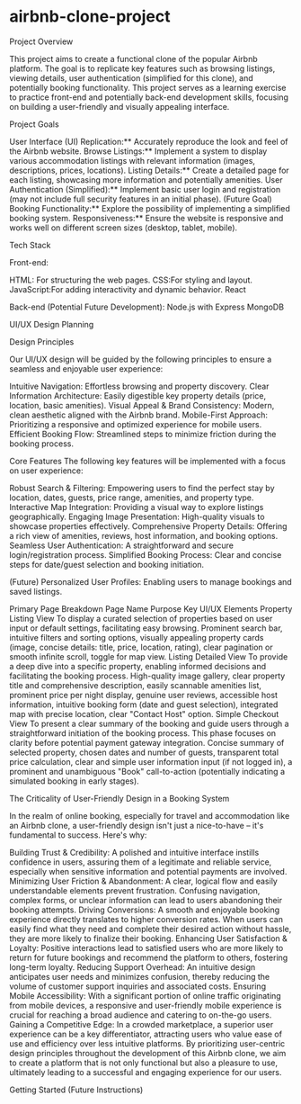 # airbnb-clone-project


Project Overview

This project aims to create a functional clone of the popular Airbnb platform. The goal is to replicate key features such as browsing listings, viewing details, user authentication (simplified for this clone), and potentially booking functionality. This project serves as a learning exercise to practice front-end and potentially back-end development skills, focusing on building a user-friendly and visually appealing interface.

Project Goals

User Interface (UI) Replication:** Accurately reproduce the look and feel of the Airbnb website.
Browse Listings:** Implement a system to display various accommodation listings with relevant information (images, descriptions, prices, locations).
Listing Details:** Create a detailed page for each listing, showcasing more information and potentially amenities.
User Authentication (Simplified):** Implement basic user login and registration (may not include full security features in an initial phase).
(Future Goal) Booking Functionality:** Explore the possibility of implementing a simplified booking system.
Responsiveness:** Ensure the website is responsive and works well on different screen sizes (desktop, tablet, mobile).

Tech Stack

Front-end:

HTML: For structuring the web pages.
CSS:For styling and layout.
JavaScript:For adding interactivity and dynamic behavior.
React

Back-end (Potential Future Development):
Node.js with Express
MongoDB 

UI/UX Design Planning

Design Principles


Our UI/UX design will be guided by the following principles to ensure a seamless and enjoyable user experience:


Intuitive Navigation: Effortless browsing and property discovery.
Clear Information Architecture: Easily digestible key property details (price, location, basic amenities).
Visual Appeal & Brand Consistency: Modern, clean aesthetic aligned with the Airbnb brand.
Mobile-First Approach: Prioritizing a responsive and optimized experience for mobile users.
Efficient Booking Flow: Streamlined steps to minimize friction during the booking process.


Core Features
The following key features will be implemented with a focus on user experience:

Robust Search & Filtering: Empowering users to find the perfect stay by location, dates, guests, price range, amenities, and property type.
Interactive Map Integration: Providing a visual way to explore listings geographically.
Engaging Image Presentation: High-quality visuals to showcase properties effectively.
Comprehensive Property Details: Offering a rich view of amenities, reviews, host information, and booking options.
Seamless User Authentication: A straightforward and secure login/registration process.
Simplified Booking Process: Clear and concise steps for date/guest selection and booking initiation.


(Future) Personalized User Profiles: Enabling users to manage bookings and saved listings.

Primary Page Breakdown
Page Name
Purpose
Key UI/UX Elements
Property Listing View
To display a curated selection of properties based on user input or default settings, facilitating easy browsing.
Prominent search bar, intuitive filters and sorting options, visually appealing property cards (image, concise details: title, price, location, rating), clear pagination or smooth infinite scroll, toggle for map view.
Listing Detailed View
To provide a deep dive into a specific property, enabling informed decisions and facilitating the booking process.
High-quality image gallery, clear property title and comprehensive description, easily scannable amenities list, prominent price per night display, genuine user reviews, accessible host information, intuitive booking form (date and guest selection), integrated map with precise location, clear "Contact Host" option.
Simple Checkout View
To present a clear summary of the booking and guide users through a straightforward initiation of the booking process. This phase focuses on clarity before potential payment gateway integration.
Concise summary of selected property, chosen dates and number of guests, transparent total price calculation, clear and simple user information input (if not logged in), a prominent and unambiguous "Book" call-to-action (potentially indicating a simulated booking in early stages).


The Criticality of User-Friendly Design in a Booking System

In the realm of online booking, especially for travel and accommodation like an Airbnb clone, a user-friendly design isn't just a nice-to-have – it's fundamental to success. Here's why:

Building Trust & Credibility: A polished and intuitive interface instills confidence in users, assuring them of a legitimate and reliable service, especially when sensitive information and potential payments are involved.
Minimizing User Friction & Abandonment: A clear, logical flow and easily understandable elements prevent frustration. Confusing navigation, complex forms, or unclear information can lead to users abandoning their booking attempts.
Driving Conversions: A smooth and enjoyable booking experience directly translates to higher conversion rates. When users can easily find what they need and complete their desired action without hassle, they are more likely to finalize their booking.
Enhancing User Satisfaction & Loyalty: Positive interactions lead to satisfied users who are more likely to return for future bookings and recommend the platform to others, fostering long-term loyalty.
Reducing Support Overhead: An intuitive design anticipates user needs and minimizes confusion, thereby reducing the volume of customer support inquiries and associated costs.
Ensuring Mobile Accessibility: With a significant portion of online traffic originating from mobile devices, a responsive and user-friendly mobile experience is crucial for reaching a broad audience and catering to on-the-go users.
Gaining a Competitive Edge: In a crowded marketplace, a superior user experience can be a key differentiator, attracting users who value ease of use and efficiency over less intuitive platforms.
By prioritizing user-centric design principles throughout the development of this Airbnb clone, we aim to create a platform that is not only functional but also a pleasure to use, ultimately leading to a successful and engaging experience for our users.

Getting Started (Future Instructions)


